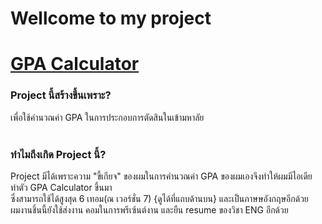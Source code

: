 # Wellcome to my project
# [GPA Calculator](https://sdfcl.github.io/main.html)
### Project นี้สร้างขึ้นเพราะ?
เพื่อใช้คำนวณค่า GPA ในการประกอบการตัดสินในเข้ามหาลัย
<br>
<br>

### ทำไมถึงเกิด Project นี้?
Project มีได้เพราะความ "ขี้เกียจ" ของผมในการคำนวณค่า GPA ของผมเองจึงทำให้ผมมีไอเดียทำตัว GPA Calculator ขึ้นมา<br>
ซึ่งสามารถใช้ได้สูงสุด 6 เทอม(ณ เวอร์ชั่น 7) {ดูได้ที่แถบด้านบน} และเป็นภาษษอังกฤษอีกด้วย<br>
ผมงานชิ้นนี้ยังใช้ส่งงาน คอมในการพรีเซ้นต์งาน และยืน resume ของวิชา ENG อีกด้วย

